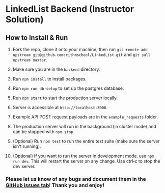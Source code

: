 # LinkedList Backend (Instructor Solution)

## How to Install & Run

1.  Fork the repo, clone it onto your machine, then run `git remote add upstream git@github.com:rithmschool/LinkedList.git` and `git pull upstream master`.

1.  Make sure you are in the `backend` directory.

1.  Run `npm install` to install packages.

1.  Run `npm run db-setup` to set up the postgres database.

1.  Run `npm start` to start the production server locally.

1.  Server is accessible at `http://localhost:3000`.

1.  Example API POST request payloads are in the `example_requests` folder.

1.  The production server will run in the background (in cluster mode) and can be stopped with `npm stop`.

1.  (Optional) Run `npm test` to run the entire test suite (make sure the server isn't running).

1.  (Optional) If you want to run the server in development mode, use `npm run dev`. This will restart the server on any change. Use ctrl-c to stop the dev server.

### Please let us know of any bugs and document them in the [GitHub issues tab](https://github.com/rithmschool/LinkedList/issues)! Thank you and enjoy!

